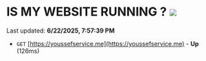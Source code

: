 # IS MY WEBSITE RUNNING ? [![](https://img.shields.io/static/v1?label=Sponsor&message=%E2%9D%A4&logo=GitHub&color=%23fe8e86)](https://github.com/sponsors/Youssef-Lehmam)

Last updated: **6/22/2025, 7:57:39 PM**

- `GET` [https://youssefservice.me](https://youssefservice.me) - **Up** (126ms)
